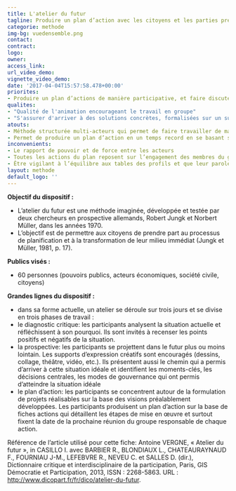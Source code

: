 ```yaml
---
title: L'atelier du futur
tagline: Produire un plan d’action avec les citoyens et les parties prenantes
categorie: methode
img-bg: vuedensemble.png
contact:
contract:
logo: 
owner:
access_link:
url_video_demo:
vignette_video_demo: 
date: '2017-04-04T15:57:58.478+00:00'
priorites:
- Produire un plan d’actions de manière participative, et faire discuter des profils pouvant avoir des intérêts et des positionnements différents
qualites:
- "Qualité de l'animation encourageant le travail en groupe"
- "S'assurer d'arriver à des solutions concrètes, formalisées sur un support"
atouts:
- Méthode structurée multi-acteurs qui permet de faire travailler de manière collaborative des acteurs aux enjeux différents 
- Permet de produire un plan d’action en un temps record en se basant sur le savoir et les compétences (thématiques mais aussi en termes de décision) des acteurs.
inconvenients:
- Le rapport de pouvoir et de force entre les acteurs
- Toutes les actions du plan reposent sur l’engagement des membres du groupe sans dimension institutionnelle ou légale 
- Être vigilant à l’équilibre aux tables des profils et que leur parole ne soit ni censurée, ni décrédibilisée 
layout: methode
default_logo: ''
---
```


**Objectif du dispositif :**
* L’atelier du futur est une méthode imaginée, développée et testée par deux chercheurs en prospective allemands, Robert Jungk et Norbert Müller, dans les années 1970. 
* L’objectif est de permettre aux citoyens de prendre part au processus de planification et à la transformation de leur milieu immédiat (Jungk et Müller, 1981, p. 17). 

**Publics visés :**
* 60 personnes (pouvoirs publics, acteurs économiques, société civile, citoyens) 
 
**Grandes lignes du  dispositif :**
- dans sa forme actuelle, un atelier se déroule sur trois jours et se divise en trois phases de travail :
- le diagnostic critique: les participants analysent la situation actuelle et réfléchissent à son pourquoi. Ils sont invités à recenser les points positifs et négatifs de la situation.
- la prospective: les participants se projettent dans le futur plus ou moins lointain. Les supports d’expression créatifs sont encouragés (dessins, collage, théâtre, vidéo, etc.). Ils présentent aussi le chemin qui a permis d’arriver à cette situation idéale et identifient les moments-clés, les décisions centrales, les modes de gouvernance qui ont permis d’atteindre la situation idéale
- le plan d’action: les participants se concentrent autour de la formulation de projets réalisables sur la base des visions préalablement développées. Les participants produisent un plan d’action sur la base de fiches actions qui détaillent les étapes de mise en œuvre et surtout fixent la date de la prochaine réunion du groupe responsable de chaque action. 

Référence de l’article utilisé pour cette fiche: Antoine VERGNE, « Atelier du futur », in CASILLO I. avec BARBIER R., BLONDIAUX L., CHATEAURAYNAUD F., FOURNIAU J-M., LEFEBVRE R., NEVEU C. et SALLES D. (dir.), Dictionnaire critique et interdisciplinaire de la participation, Paris, GIS Démocratie et Participation, 2013, ISSN : 2268-5863. URL : http://www.dicopart.fr/fr/dico/atelier-du-futur.
